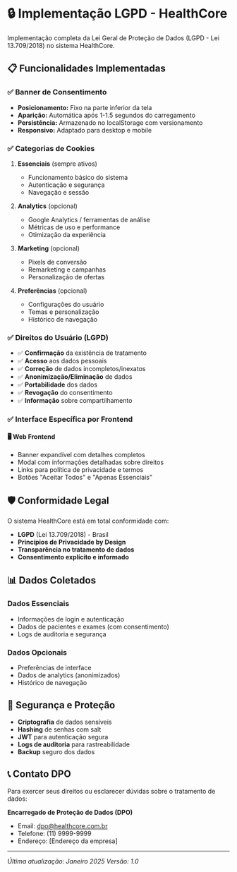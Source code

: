 # 🔒 Implementação LGPD - HealthCore

Implementação completa da Lei Geral de Proteção de Dados (LGPD - Lei 13.709/2018) no sistema HealthCore.

## 📋 Funcionalidades Implementadas

### ✅ Banner de Consentimento
- **Posicionamento:** Fixo na parte inferior da tela
- **Aparição:** Automática após 1-1.5 segundos do carregamento
- **Persistência:** Armazenado no localStorage com versionamento
- **Responsivo:** Adaptado para desktop e mobile

### ✅ Categorias de Cookies
1. **Essenciais** (sempre ativos)
   - Funcionamento básico do sistema
   - Autenticação e segurança
   - Navegação e sessão

2. **Analytics** (opcional)
   - Google Analytics / ferramentas de análise
   - Métricas de uso e performance
   - Otimização da experiência

3. **Marketing** (opcional)
   - Pixels de conversão
   - Remarketing e campanhas
   - Personalização de ofertas

4. **Preferências** (opcional)
   - Configurações do usuário
   - Temas e personalização
   - Histórico de navegação

### ✅ Direitos do Usuário (LGPD)
- ✅ **Confirmação** da existência de tratamento
- ✅ **Acesso** aos dados pessoais
- ✅ **Correção** de dados incompletos/inexatos
- ✅ **Anonimização/Eliminação** de dados
- ✅ **Portabilidade** dos dados
- ✅ **Revogação** do consentimento
- ✅ **Informação** sobre compartilhamento

### ✅ Interface Específica por Frontend

#### 🖥️ Web Frontend
- Banner expandível com detalhes completos
- Modal com informações detalhadas sobre direitos
- Links para política de privacidade e termos
- Botões "Aceitar Todos" e "Apenas Essenciais"

## 🛡️ Conformidade Legal

O sistema HealthCore está em total conformidade com:
- **LGPD** (Lei 13.709/2018) - Brasil
- **Princípios de Privacidade by Design**
- **Transparência no tratamento de dados**
- **Consentimento explícito e informado**

## 📊 Dados Coletados

### Dados Essenciais
- Informações de login e autenticação
- Dados de pacientes e exames (com consentimento)
- Logs de auditoria e segurança

### Dados Opcionais
- Preferências de interface
- Dados de analytics (anonimizados)
- Histórico de navegação

## 🔐 Segurança e Proteção

- **Criptografia** de dados sensíveis
- **Hashing** de senhas com salt
- **JWT** para autenticação segura
- **Logs de auditoria** para rastreabilidade
- **Backup** seguro dos dados

## 📞 Contato DPO

Para exercer seus direitos ou esclarecer dúvidas sobre o tratamento de dados:

**Encarregado de Proteção de Dados (DPO)**
- Email: dpo@healthcore.com.br
- Telefone: (11) 9999-9999
- Endereço: [Endereço da empresa]

---

*Última atualização: Janeiro 2025*
*Versão: 1.0*